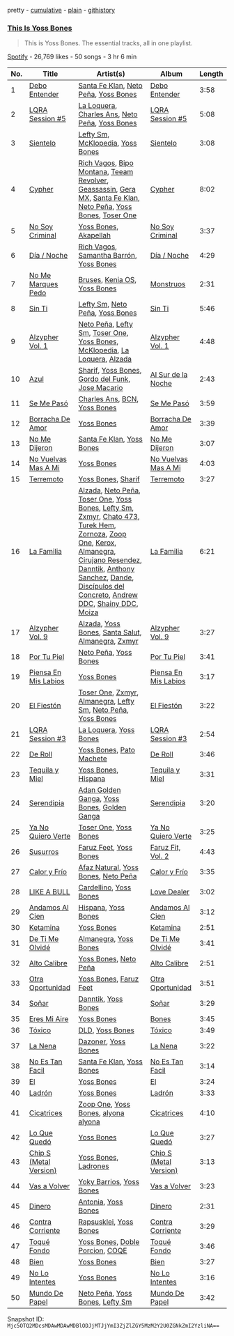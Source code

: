 pretty - [cumulative](/playlists/cumulative/37i9dQZF1DZ06evO0sej1C.md) - [plain](/playlists/plain/37i9dQZF1DZ06evO0sej1C) - [githistory](https://github.githistory.xyz/mackorone/spotify-playlist-archive/blob/main/playlists/plain/37i9dQZF1DZ06evO0sej1C)

### [This Is Yoss Bones](https://open.spotify.com/playlist/37i9dQZF1DZ06evO0sej1C)

> This is Yoss Bones\. The essential tracks, all in one playlist.

[Spotify](https://open.spotify.com/user/spotify) - 26,769 likes - 50 songs - 3 hr 6 min

| No. | Title | Artist(s) | Album | Length |
|---|---|---|---|---|
| 1 | [Debo Entender](https://open.spotify.com/track/55mzJ0LftLnef8sxAjrMkU) | [Santa Fe Klan](https://open.spotify.com/artist/4tm8CEdm4pkQsEh4jIr9Yp), [Neto Peña](https://open.spotify.com/artist/0U5RYP2HMdGv2GhicLhkOI), [Yoss Bones](https://open.spotify.com/artist/0SmgVe3giVHaJjGmIz8xA4) | [Debo Entender](https://open.spotify.com/album/1U4AU6ken2YH258a4lZyd8) | 3:58 |
| 2 | [LQRA Session \#5](https://open.spotify.com/track/1YVyKeuVEhIGNTdhNjbREI) | [La Loquera](https://open.spotify.com/artist/6CXMmTckIVMgPu5wRX1ECI), [Charles Ans](https://open.spotify.com/artist/5lYeiQxUTcGKVgAuTqbTeL), [Neto Peña](https://open.spotify.com/artist/0U5RYP2HMdGv2GhicLhkOI), [Yoss Bones](https://open.spotify.com/artist/0SmgVe3giVHaJjGmIz8xA4) | [LQRA Session \#5](https://open.spotify.com/album/6fEbvdp7RK0pfoeHiJ2r8a) | 5:08 |
| 3 | [Sientelo](https://open.spotify.com/track/5Ob6YvBxWniRR0VpA6YGVs) | [Lefty Sm](https://open.spotify.com/artist/6eXHRfK9Ad3IpMpSAqvcDf), [McKlopedia](https://open.spotify.com/artist/1PNgAcUW6UgN59okEaTpvG), [Yoss Bones](https://open.spotify.com/artist/0SmgVe3giVHaJjGmIz8xA4) | [Sientelo](https://open.spotify.com/album/4Kt1eEq16A5mDqK68DkeKc) | 3:08 |
| 4 | [Cypher](https://open.spotify.com/track/0M8HCM6ztBgsF150J7oCBt) | [Rich Vagos](https://open.spotify.com/artist/1FCItwxfRieMGhR0eRxotU), [Bipo Montana](https://open.spotify.com/artist/6JG2QQcaQBzinELNvu9PRk), [Teeam Revolver](https://open.spotify.com/artist/5MRMYpdAWZawm3ivBeWvdK), [Geassassin](https://open.spotify.com/artist/4V2V4PaSblStayYVWTGDbZ), [Gera MX](https://open.spotify.com/artist/2hejA1Dkf8v8R0koF44FvW), [Santa Fe Klan](https://open.spotify.com/artist/4tm8CEdm4pkQsEh4jIr9Yp), [Neto Peña](https://open.spotify.com/artist/0U5RYP2HMdGv2GhicLhkOI), [Yoss Bones](https://open.spotify.com/artist/0SmgVe3giVHaJjGmIz8xA4), [Toser One](https://open.spotify.com/artist/7rpKb1IlFFPINHXghluWTr) | [Cypher](https://open.spotify.com/album/74MnBAt8ADj9XZjmUiro9f) | 8:02 |
| 5 | [No Soy Criminal](https://open.spotify.com/track/3VGWGVOAUcoCpiHqqdrxb3) | [Yoss Bones](https://open.spotify.com/artist/0SmgVe3giVHaJjGmIz8xA4), [Akapellah](https://open.spotify.com/artist/6fMZytDgX1Q9OV6ndSugym) | [No Soy Criminal](https://open.spotify.com/album/6SSxecieX6s6mTmCnm0Cno) | 3:37 |
| 6 | [Día / Noche](https://open.spotify.com/track/52lKE6U9PlKZEXIlC35ggI) | [Rich Vagos](https://open.spotify.com/artist/1FCItwxfRieMGhR0eRxotU), [Samantha Barrón](https://open.spotify.com/artist/0zfvfy9XlborSqXNRhi8Bk), [Yoss Bones](https://open.spotify.com/artist/0SmgVe3giVHaJjGmIz8xA4) | [Día / Noche](https://open.spotify.com/album/7tjTyqdcbekIgCJRojLyvi) | 4:29 |
| 7 | [No Me Marques Pedo](https://open.spotify.com/track/4XhxL3yq18qWSLxqaYargW) | [Bruses](https://open.spotify.com/artist/5bRLeMl4Tnozmg9wR1pY7y), [Kenia OS](https://open.spotify.com/artist/31VFEohvhOUKrtAONEBhMG), [Yoss Bones](https://open.spotify.com/artist/0SmgVe3giVHaJjGmIz8xA4) | [Monstruos](https://open.spotify.com/album/5eBqDH63grduGAMyVGiYRe) | 2:31 |
| 8 | [Sin Ti](https://open.spotify.com/track/0E7Ue4jKLBSNnHfpb5qLS0) | [Lefty Sm](https://open.spotify.com/artist/6eXHRfK9Ad3IpMpSAqvcDf), [Neto Peña](https://open.spotify.com/artist/0U5RYP2HMdGv2GhicLhkOI), [Yoss Bones](https://open.spotify.com/artist/0SmgVe3giVHaJjGmIz8xA4) | [Sin Ti](https://open.spotify.com/album/4IbsYpeHXOiRiGYfMriL1i) | 5:46 |
| 9 | [Alzypher Vol\. 1](https://open.spotify.com/track/4tepeG09xywMIaQ9zKezfH) | [Neto Peña](https://open.spotify.com/artist/0U5RYP2HMdGv2GhicLhkOI), [Lefty Sm](https://open.spotify.com/artist/6eXHRfK9Ad3IpMpSAqvcDf), [Toser One](https://open.spotify.com/artist/1oHPSeQJBwNmpq0J52Wjn1), [Yoss Bones](https://open.spotify.com/artist/0SmgVe3giVHaJjGmIz8xA4), [McKlopedia](https://open.spotify.com/artist/1PNgAcUW6UgN59okEaTpvG), [La Loquera](https://open.spotify.com/artist/6CXMmTckIVMgPu5wRX1ECI), [Alzada](https://open.spotify.com/artist/68Nt8XHuyEgQSOHih2iMlv) | [Alzypher Vol\. 1](https://open.spotify.com/album/4DUkuTeI0yoBSvFaj1YKDH) | 4:48 |
| 10 | [Azul](https://open.spotify.com/track/6g18SEW8hZzfIC1TpdEZ8k) | [Sharif](https://open.spotify.com/artist/5pIapcAHb6WV4fUjfQchMf), [Yoss Bones](https://open.spotify.com/artist/0SmgVe3giVHaJjGmIz8xA4), [Gordo del Funk](https://open.spotify.com/artist/5cvgau68BWnLZcjeX7Pdf3), [Jose Macario](https://open.spotify.com/artist/7HiasoqcVt5qyJtcCbI2bM) | [Al Sur de la Noche](https://open.spotify.com/album/4oySPuW0Zu1TT4CEWxPMDz) | 2:43 |
| 11 | [Se Me Pasó](https://open.spotify.com/track/7q6uwjL8IQ4cTJplzwdqu6) | [Charles Ans](https://open.spotify.com/artist/5lYeiQxUTcGKVgAuTqbTeL), [BCN](https://open.spotify.com/artist/1M3oDOCXXZVkIlXPp5gAKd), [Yoss Bones](https://open.spotify.com/artist/0SmgVe3giVHaJjGmIz8xA4) | [Se Me Pasó](https://open.spotify.com/album/3JrWWDWTNdrsHX9QZf2ya3) | 3:59 |
| 12 | [Borracha De Amor](https://open.spotify.com/track/2PeQ5QSleIKfW8GfIVsEmj) | [Yoss Bones](https://open.spotify.com/artist/0SmgVe3giVHaJjGmIz8xA4) | [Borracha De Amor](https://open.spotify.com/album/56YlKtQXcwuYq5562zFYIJ) | 3:39 |
| 13 | [No Me Dijeron](https://open.spotify.com/track/3Sp9XAakWhDeJahZmdbj8J) | [Santa Fe Klan](https://open.spotify.com/artist/4tm8CEdm4pkQsEh4jIr9Yp), [Yoss Bones](https://open.spotify.com/artist/0SmgVe3giVHaJjGmIz8xA4) | [No Me Dijeron](https://open.spotify.com/album/3fvve2qtWst6nxb0Mgc4fb) | 3:07 |
| 14 | [No Vuelvas Mas A Mi](https://open.spotify.com/track/7j3IPzmBPPSf3DeyhVhGMn) | [Yoss Bones](https://open.spotify.com/artist/0SmgVe3giVHaJjGmIz8xA4) | [No Vuelvas Mas A Mi](https://open.spotify.com/album/02hGe8QdVFk6c7TYgda7Ho) | 4:03 |
| 15 | [Terremoto](https://open.spotify.com/track/3AbJALTHShkODDRfL5BH8p) | [Yoss Bones](https://open.spotify.com/artist/0SmgVe3giVHaJjGmIz8xA4), [Sharif](https://open.spotify.com/artist/5pIapcAHb6WV4fUjfQchMf) | [Terremoto](https://open.spotify.com/album/3IWMKaP4kN3mgqpkQFhrMu) | 3:27 |
| 16 | [La Familia](https://open.spotify.com/track/3NFtMIwXTLsSrUua7AzxA6) | [Alzada](https://open.spotify.com/artist/68Nt8XHuyEgQSOHih2iMlv), [Neto Peña](https://open.spotify.com/artist/0U5RYP2HMdGv2GhicLhkOI), [Toser One](https://open.spotify.com/artist/1oHPSeQJBwNmpq0J52Wjn1), [Yoss Bones](https://open.spotify.com/artist/0SmgVe3giVHaJjGmIz8xA4), [Lefty Sm](https://open.spotify.com/artist/6eXHRfK9Ad3IpMpSAqvcDf), [Zxmyr](https://open.spotify.com/artist/7IUaYyqcGB3aU2Tm4s5JY8), [Chato 473](https://open.spotify.com/artist/7zvcqoLiInqmSmPzX0gwfp), [Turek Hem](https://open.spotify.com/artist/5HSROvpnFBzRENwjZ30RNx), [Zornoza](https://open.spotify.com/artist/7duoO1s42va1lka5TikCfu), [Zoop One](https://open.spotify.com/artist/22MvD3agFn8juQKDizmZWZ), [Kerox](https://open.spotify.com/artist/2Aps4lMllN6Ka9nwm47pcc), [Almanegra](https://open.spotify.com/artist/3IrTSci2J1v5SbMp75mX6j), [Cirujano Resendez](https://open.spotify.com/artist/0nFyvpRgCIvNG2JVyAGdbY), [Danntik](https://open.spotify.com/artist/1NnUgWVGkPQLsdXue00beJ), [Anthony Sanchez](https://open.spotify.com/artist/3k5rImFtCiBe7sgbdQr12B), [Dande](https://open.spotify.com/artist/1vSqXO7A8yWv2a0hwPztIr), [Discípulos del Concreto](https://open.spotify.com/artist/5xeakxtmDPWeNivLJ1L2hk), [Andrew DDC](https://open.spotify.com/artist/19cU8z1LdEpl6zPUkmtMAE), [Shainy DDC](https://open.spotify.com/artist/1dWbgySTFdOiYwHXESFqIJ), [Moiza](https://open.spotify.com/artist/77146l5Vcu5vbpVPNXxvLC) | [La Familia](https://open.spotify.com/album/46C0qc9owHB6PDLYQDtpgp) | 6:21 |
| 17 | [Alzypher Vol\. 9](https://open.spotify.com/track/4VgKKuLoLAcgNvJ8d0hKlA) | [Alzada](https://open.spotify.com/artist/68Nt8XHuyEgQSOHih2iMlv), [Yoss Bones](https://open.spotify.com/artist/0SmgVe3giVHaJjGmIz8xA4), [Santa Salut](https://open.spotify.com/artist/75vabMROpVyiTX4wv3iHFH), [Almanegra](https://open.spotify.com/artist/3IrTSci2J1v5SbMp75mX6j), [Zxmyr](https://open.spotify.com/artist/7IUaYyqcGB3aU2Tm4s5JY8) | [Alzypher Vol\. 9](https://open.spotify.com/album/3JKZcVkafBrbIZySypEw7H) | 3:27 |
| 18 | [Por Tu Piel](https://open.spotify.com/track/0ryHBlMBdjJksukX0xdQh9) | [Neto Peña](https://open.spotify.com/artist/0U5RYP2HMdGv2GhicLhkOI), [Yoss Bones](https://open.spotify.com/artist/0SmgVe3giVHaJjGmIz8xA4) | [Por Tu Piel](https://open.spotify.com/album/4ALasG3sQBw3IZDZUbHiuz) | 3:41 |
| 19 | [Piensa En Mis Labios](https://open.spotify.com/track/1BJ5lfbcxJnDICmo4QBF27) | [Yoss Bones](https://open.spotify.com/artist/0SmgVe3giVHaJjGmIz8xA4) | [Piensa En Mis Labios](https://open.spotify.com/album/28uLx5hVcVsqpS1vfW7szR) | 3:17 |
| 20 | [El Fiestón](https://open.spotify.com/track/4Vjn04mr4e3VMw5fbO2EVP) | [Toser One](https://open.spotify.com/artist/1oHPSeQJBwNmpq0J52Wjn1), [Zxmyr](https://open.spotify.com/artist/7IUaYyqcGB3aU2Tm4s5JY8), [Almanegra](https://open.spotify.com/artist/3IrTSci2J1v5SbMp75mX6j), [Lefty Sm](https://open.spotify.com/artist/6eXHRfK9Ad3IpMpSAqvcDf), [Neto Peña](https://open.spotify.com/artist/0U5RYP2HMdGv2GhicLhkOI), [Yoss Bones](https://open.spotify.com/artist/0SmgVe3giVHaJjGmIz8xA4) | [El Fiestón](https://open.spotify.com/album/6oUqqtcH3bsQYsRXypgWvx) | 3:22 |
| 21 | [LQRA Session \#3](https://open.spotify.com/track/65jUseB3hi312R6Sdg2eon) | [La Loquera](https://open.spotify.com/artist/6CXMmTckIVMgPu5wRX1ECI), [Yoss Bones](https://open.spotify.com/artist/0SmgVe3giVHaJjGmIz8xA4) | [LQRA Session \#3](https://open.spotify.com/album/4CiyVMTKizu2N88qPuqPVR) | 2:54 |
| 22 | [De Roll](https://open.spotify.com/track/5yvRLSBdxhhVCZv9MvGKhE) | [Yoss Bones](https://open.spotify.com/artist/0SmgVe3giVHaJjGmIz8xA4), [Pato Machete](https://open.spotify.com/artist/0Wvud7hEqI5zaI0o0iIkj2) | [De Roll](https://open.spotify.com/album/1j7jCLsAyoWIQvhtB7dByg) | 3:46 |
| 23 | [Tequila y Miel](https://open.spotify.com/track/4eeggfKUbhnYSFV17Sq4h8) | [Yoss Bones](https://open.spotify.com/artist/0SmgVe3giVHaJjGmIz8xA4), [Hispana](https://open.spotify.com/artist/7rTmbfDJtDCjoy8XK5Dsj5) | [Tequila y Miel](https://open.spotify.com/album/1mCObASikbbyG9K5gRt9JB) | 3:31 |
| 24 | [Serendipia](https://open.spotify.com/track/0MrwuLn61MSx6iVj7ntpaQ) | [Adan Golden Ganga](https://open.spotify.com/artist/6FXfgNHxytp8GsDnK6uXlH), [Yoss Bones](https://open.spotify.com/artist/0SmgVe3giVHaJjGmIz8xA4), [Golden Ganga](https://open.spotify.com/artist/54P0u0BOmRdmtEVPgcoZy0) | [Serendipia](https://open.spotify.com/album/5otbd1pbveK9HktRULJnis) | 3:20 |
| 25 | [Ya No Quiero Verte](https://open.spotify.com/track/6m77XYqqnVxfREQsiUi7O9) | [Toser One](https://open.spotify.com/artist/1oHPSeQJBwNmpq0J52Wjn1), [Yoss Bones](https://open.spotify.com/artist/0SmgVe3giVHaJjGmIz8xA4) | [Ya No Quiero Verte](https://open.spotify.com/album/711cIsL3jwCkosLTeycAg8) | 3:25 |
| 26 | [Susurros](https://open.spotify.com/track/7Iwd59LGO0TpTG64zNzBji) | [Faruz Feet](https://open.spotify.com/artist/6tJRAxu0HwB2GI9GueEj4l), [Yoss Bones](https://open.spotify.com/artist/0SmgVe3giVHaJjGmIz8xA4) | [Faruz Fit, Vol\. 2](https://open.spotify.com/album/043rYVTShwRpn32EcK9YVQ) | 4:43 |
| 27 | [Calor y Frío](https://open.spotify.com/track/6CVbA3wsSldLVlYMUJq1t3) | [Afaz Natural](https://open.spotify.com/artist/6wcHZUQ0rNcvv35os6xUQA), [Yoss Bones](https://open.spotify.com/artist/0SmgVe3giVHaJjGmIz8xA4), [Neto Peña](https://open.spotify.com/artist/0U5RYP2HMdGv2GhicLhkOI) | [Calor y Frío](https://open.spotify.com/album/4Uvg3yVPi2lMMkm36mhbS2) | 3:35 |
| 28 | [LIKE A BULL](https://open.spotify.com/track/2nOY7yr4kFvNJl1mL0bwgc) | [Cardellino](https://open.spotify.com/artist/7HFja6X48hWE58m3pQnGV0), [Yoss Bones](https://open.spotify.com/artist/0SmgVe3giVHaJjGmIz8xA4) | [Love Dealer](https://open.spotify.com/album/04tuh57qYcWnXDzvjxBLHp) | 3:02 |
| 29 | [Andamos Al Cien](https://open.spotify.com/track/2Xfm185fiOWuV5VtTwE6ys) | [Hispana](https://open.spotify.com/artist/7rTmbfDJtDCjoy8XK5Dsj5), [Yoss Bones](https://open.spotify.com/artist/0SmgVe3giVHaJjGmIz8xA4) | [Andamos Al Cien](https://open.spotify.com/album/7BetyM1rTuAhNe73AmlgAF) | 3:12 |
| 30 | [Ketamina](https://open.spotify.com/track/10o75EKGhYVNpJ4Zt766Dv) | [Yoss Bones](https://open.spotify.com/artist/0SmgVe3giVHaJjGmIz8xA4) | [Ketamina](https://open.spotify.com/album/3hLqUbXDXsVp4lERpmYgD8) | 2:51 |
| 31 | [De Ti Me Olvidé](https://open.spotify.com/track/33s8LK4Cof43AIDnfhVJUb) | [Almanegra](https://open.spotify.com/artist/3IrTSci2J1v5SbMp75mX6j), [Yoss Bones](https://open.spotify.com/artist/0SmgVe3giVHaJjGmIz8xA4) | [De Ti Me Olvidé](https://open.spotify.com/album/4eqsTSv4Ftfdi4fC453fRp) | 3:41 |
| 32 | [Alto Calibre](https://open.spotify.com/track/2wRuhcMahUetbnf7R3nqK5) | [Yoss Bones](https://open.spotify.com/artist/0SmgVe3giVHaJjGmIz8xA4), [Neto Peña](https://open.spotify.com/artist/0U5RYP2HMdGv2GhicLhkOI) | [Alto Calibre](https://open.spotify.com/album/57GLdwafwTftYL1TqryiTu) | 2:51 |
| 33 | [Otra Oportunidad](https://open.spotify.com/track/7xqbjHEyrnjhyXRsVVVSvv) | [Yoss Bones](https://open.spotify.com/artist/0SmgVe3giVHaJjGmIz8xA4), [Faruz Feet](https://open.spotify.com/artist/6tJRAxu0HwB2GI9GueEj4l) | [Otra Oportunidad](https://open.spotify.com/album/5RVInsxbaYiGU4NmPSUPCc) | 3:51 |
| 34 | [Soñar](https://open.spotify.com/track/6lV0GSCVzTp8GpOd2H4HL4) | [Danntik](https://open.spotify.com/artist/1NnUgWVGkPQLsdXue00beJ), [Yoss Bones](https://open.spotify.com/artist/0SmgVe3giVHaJjGmIz8xA4) | [Soñar](https://open.spotify.com/album/7i4euJSKy4COiuUMwiom3k) | 3:29 |
| 35 | [Eres Mi Aire](https://open.spotify.com/track/6TFD7lH9k8A8PC4CRns4IT) | [Yoss Bones](https://open.spotify.com/artist/0SmgVe3giVHaJjGmIz8xA4) | [Bones](https://open.spotify.com/album/3JQEMF8g2t7S3LwKnCDRAO) | 3:45 |
| 36 | [Tóxico](https://open.spotify.com/track/2waVXWweKkBdpSEMuH6HMV) | [DLD](https://open.spotify.com/artist/7CwiLiC1S8B69RMPxbDb6S), [Yoss Bones](https://open.spotify.com/artist/0SmgVe3giVHaJjGmIz8xA4) | [Tóxico](https://open.spotify.com/album/772jAkiIpQ9XXGh54OGaHl) | 3:49 |
| 37 | [La Nena](https://open.spotify.com/track/2Puro9CnRw2gJFogRiMy83) | [Dazoner](https://open.spotify.com/artist/11rKJO8o50v5YoibpLLx3B), [Yoss Bones](https://open.spotify.com/artist/0SmgVe3giVHaJjGmIz8xA4) | [La Nena](https://open.spotify.com/album/05T9Ikq2YZWYh8RVrM96HF) | 3:22 |
| 38 | [No Es Tan Facil](https://open.spotify.com/track/6ZbmnhpmNQODTzjbKUj63B) | [Santa Fe Klan](https://open.spotify.com/artist/4tm8CEdm4pkQsEh4jIr9Yp), [Yoss Bones](https://open.spotify.com/artist/0SmgVe3giVHaJjGmIz8xA4) | [No Es Tan Facil](https://open.spotify.com/album/4fWFrEBBNuECGBw7QSsS83) | 3:14 |
| 39 | [El](https://open.spotify.com/track/4RAjJ3UJiBoyPQl9RjZdRU) | [Yoss Bones](https://open.spotify.com/artist/0SmgVe3giVHaJjGmIz8xA4) | [El](https://open.spotify.com/album/30ctRql5lTP2yO64dd6T76) | 3:24 |
| 40 | [Ladrón](https://open.spotify.com/track/275p97u74jV8pl7yODx3z0) | [Yoss Bones](https://open.spotify.com/artist/0SmgVe3giVHaJjGmIz8xA4) | [Ladrón](https://open.spotify.com/album/5bSdirth1rYHmxVQ1CTEbr) | 3:33 |
| 41 | [Cicatrices](https://open.spotify.com/track/2noBdQ7C3V9BTbNlXtQGyc) | [Zoop One](https://open.spotify.com/artist/22MvD3agFn8juQKDizmZWZ), [Yoss Bones](https://open.spotify.com/artist/0SmgVe3giVHaJjGmIz8xA4), [alyona alyona](https://open.spotify.com/artist/2ic3GGGmkixOZP4qnakSA8) | [Cicatrices](https://open.spotify.com/album/0F3fEUFRSIGRCEVsyAjfBJ) | 4:10 |
| 42 | [Lo Que Quedó](https://open.spotify.com/track/30Sn828wzCRX4ateJdo8hS) | [Yoss Bones](https://open.spotify.com/artist/0SmgVe3giVHaJjGmIz8xA4) | [Lo Que Quedó](https://open.spotify.com/album/4h69km8MmjfhpDEBXRnxhc) | 3:27 |
| 43 | [Chip S \(Metal Version\)](https://open.spotify.com/track/1CgPXNuxT2ZPQkE073ckQa) | [Yoss Bones](https://open.spotify.com/artist/0SmgVe3giVHaJjGmIz8xA4), [Ladrones](https://open.spotify.com/artist/5KGNQQzk32VSQv9If4X7A6) | [Chip S \(Metal Version\)](https://open.spotify.com/album/0eE73v8SPdXJyIVtwL5DG2) | 3:13 |
| 44 | [Vas a Volver](https://open.spotify.com/track/5A6ALVribfvYq8yUv97mlp) | [Yoky Barrios](https://open.spotify.com/artist/1ltK3b65ZE7WKb7fGtufsj), [Yoss Bones](https://open.spotify.com/artist/0SmgVe3giVHaJjGmIz8xA4) | [Vas a Volver](https://open.spotify.com/album/7Dc3OsO2OyxVWcG0G6YdQF) | 3:23 |
| 45 | [Dinero](https://open.spotify.com/track/1LPYZDxFTebhvqwX2gTu0j) | [Antonia](https://open.spotify.com/artist/4TLzMoEaUDkcAfIlY3Xhxn), [Yoss Bones](https://open.spotify.com/artist/0SmgVe3giVHaJjGmIz8xA4) | [Dinero](https://open.spotify.com/album/7oo7MqceHqBozYOfjWPx3r) | 2:31 |
| 46 | [Contra Corriente](https://open.spotify.com/track/56eurZLGRLoYxkqcU6ECfw) | [Rapsusklei](https://open.spotify.com/artist/451DVjaBuGYfvDfvG9MxaG), [Yoss Bones](https://open.spotify.com/artist/0SmgVe3giVHaJjGmIz8xA4) | [Contra Corriente](https://open.spotify.com/album/1C6yVzlnS2IZOCvU5zLO12) | 3:29 |
| 47 | [Toqué Fondo](https://open.spotify.com/track/31UaO89hcqvZpv0ZxS0CBD) | [Yoss Bones](https://open.spotify.com/artist/0SmgVe3giVHaJjGmIz8xA4), [Doble Porcion](https://open.spotify.com/artist/4PLGokgPkAapRsKDwXq408), [COQE](https://open.spotify.com/artist/7GAYtrIoXkEFFsSP2nhG0E) | [Toqué Fondo](https://open.spotify.com/album/3pP50Wip0grdAxzPo7eDbC) | 3:46 |
| 48 | [Bien](https://open.spotify.com/track/3WNSy6s729D5dwreu1SsNi) | [Yoss Bones](https://open.spotify.com/artist/0SmgVe3giVHaJjGmIz8xA4) | [Bien](https://open.spotify.com/album/3RI5pKpWlcKFe0ziDizIMX) | 3:27 |
| 49 | [No Lo Intentes](https://open.spotify.com/track/2xaGi87tVkAXPBpT0qRl7L) | [Yoss Bones](https://open.spotify.com/artist/0SmgVe3giVHaJjGmIz8xA4) | [No Lo Intentes](https://open.spotify.com/album/50tdaxXkU51BG1BYonYHZx) | 3:16 |
| 50 | [Mundo De Papel](https://open.spotify.com/track/5XZwPDh81lZP85iMkxZ9VO) | [Neto Peña](https://open.spotify.com/artist/0U5RYP2HMdGv2GhicLhkOI), [Yoss Bones](https://open.spotify.com/artist/0SmgVe3giVHaJjGmIz8xA4), [Lefty Sm](https://open.spotify.com/artist/6eXHRfK9Ad3IpMpSAqvcDf) | [Mundo De Papel](https://open.spotify.com/album/4m0KAB42QxgsFT3RJ2QkvR) | 3:42 |

Snapshot ID: `Mjc5OTQ2MDcsMDAwMDAwMDBlODJjMTJjYmI3ZjZlZGY5MzM2Y2U0ZGNkZmI2YzliNA==`
